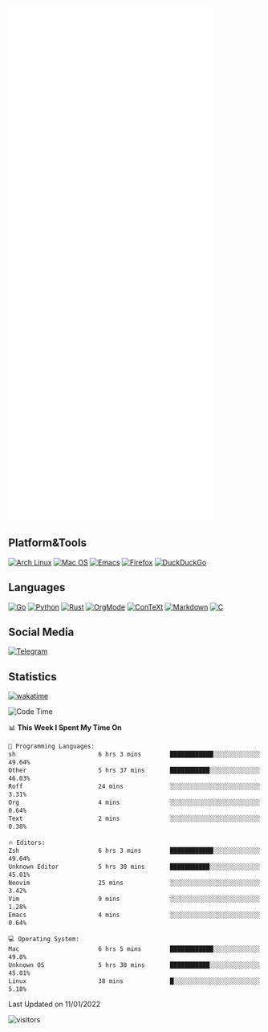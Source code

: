 ![Metrics](https://github.com/SteamedFish/SteamedFish/blob/master/github-metrics.svg)

## Platform&Tools

[![Arch Linux](https://img.shields.io/badge/ArchLinux-1793D1?logo=arch-linux&logoColor=fff&style=flat-square)](https://archlinux.org/)
[![Mac OS](https://img.shields.io/badge/MacOS-000000?style=flat-square&logo=macos&logoColor=F0F0F0)](https://www.apple.com/macos/)
[![Emacs](https://img.shields.io/badge/Emacs-%237F5AB6.svg?&style=flat-square&logo=gnu-emacs&logoColor=white)](https://www.gnu.org/software/emacs/)
[![Firefox](https://img.shields.io/badge/Firefox-FF7139?style=flat-square&logo=Firefox-Browser&logoColor=white)](https://firefox.com/)
[![DuckDuckGo](https://img.shields.io/badge/DuckDuckGo-DE5833?style=flat-square&logo=DuckDuckGo&logoColor=white)](https://duckduckgo.com/)

## Languages

[![Go](https://img.shields.io/badge/Golang-%2300ADD8.svg?style=flat-square&logo=go&logoColor=white)](https://golang.org/)
[![Python](https://img.shields.io/badge/Python-3670A0?style=flat-square&logo=python&logoColor=ffdd54)](https://www.python.org/)
[![Rust](https://img.shields.io/badge/Rust-%23000000.svg?style=flat-square&logo=rust&logoColor=white)](https://www.rust-lang.org/)
[![OrgMode](https://img.shields.io/badge/OrgMode-%23000000.svg?style=flat-square&logo=org&logoColor=white)](https://orgmode.org/)
[![ConTeXt](https://img.shields.io/badge/ConTeXt-%23008080.svg?style=flat-square&logo=latex&logoColor=white)](https://contextgarden.net/)
[![Markdown](https://img.shields.io/badge/MarkDown-%23000000.svg?style=flat-square&logo=markdown&logoColor=white)](https://daringfireball.net/projects/markdown/)
[![C](https://img.shields.io/badge/C-%2300599C.svg?style=flat-square&logo=c&logoColor=white)](https://www.iso.org/standard/74528.html)

## Social Media

[![Telegram](https://img.shields.io/badge/SteamedFish-2CA5E0?style=social&logo=telegram&logoColor=white)](https://t.me/SteamedFish)

## Statistics
[![wakatime](https://wakatime.com/badge/user/168280d6-fcf2-4b4f-ad3a-dc4612f35b38.svg)](https://wakatime.com/@168280d6-fcf2-4b4f-ad3a-dc4612f35b38)

<!--START_SECTION:waka-->
![Code Time](http://img.shields.io/badge/Code%20Time-1%2C552%20hrs%206%20mins-blue)

📊 **This Week I Spent My Time On** 

```text
💬 Programming Languages: 
sh                       6 hrs 3 mins        ████████████░░░░░░░░░░░░░   49.64% 
Other                    5 hrs 37 mins       ███████████░░░░░░░░░░░░░░   46.03% 
Roff                     24 mins             ░░░░░░░░░░░░░░░░░░░░░░░░░   3.31% 
Org                      4 mins              ░░░░░░░░░░░░░░░░░░░░░░░░░   0.64% 
Text                     2 mins              ░░░░░░░░░░░░░░░░░░░░░░░░░   0.38%

🔥 Editors: 
Zsh                      6 hrs 3 mins        ████████████░░░░░░░░░░░░░   49.64% 
Unknown Editor           5 hrs 30 mins       ███████████░░░░░░░░░░░░░░   45.01% 
Neovim                   25 mins             ░░░░░░░░░░░░░░░░░░░░░░░░░   3.42% 
Vim                      9 mins              ░░░░░░░░░░░░░░░░░░░░░░░░░   1.28% 
Emacs                    4 mins              ░░░░░░░░░░░░░░░░░░░░░░░░░   0.64%

💻 Operating System: 
Mac                      6 hrs 5 mins        ████████████░░░░░░░░░░░░░   49.8% 
Unknown OS               5 hrs 30 mins       ███████████░░░░░░░░░░░░░░   45.01% 
Linux                    38 mins             █░░░░░░░░░░░░░░░░░░░░░░░░   5.18%

```


 Last Updated on 11/01/2022
<!--END_SECTION:waka-->

![visitors](https://visitor-badge.laobi.icu/badge?page_id=SteamedFish.SteamedFish)
